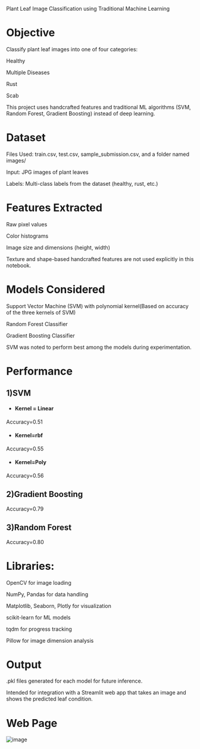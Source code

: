 Plant Leaf Image Classification using Traditional Machine Learning
# Objective
Classify plant leaf images into one of four categories:

Healthy

Multiple Diseases

Rust

Scab

This project uses handcrafted features and traditional ML algorithms (SVM, Random Forest, Gradient Boosting) instead of deep learning.

# Dataset
Files Used: train.csv, test.csv, sample_submission.csv, and a folder named images/

Input: JPG images of plant leaves

Labels: Multi-class labels from the dataset (healthy, rust, etc.)

# Features Extracted
Raw pixel values

Color histograms

Image size and dimensions (height, width)

Texture and shape-based handcrafted features are not used explicitly in this notebook.

# Models Considered 
Support Vector Machine (SVM) with polynomial kernel(Based on accuracy of  the three kernels of SVM)

Random Forest Classifier

Gradient Boosting Classifier

SVM was noted to perform best among the models during experimentation.

# Performance

## 1)SVM
- #### Kernel = Linear
Accuracy=0.51
- #### Kernel=rbf
Accuracy=0.55
- #### Kernel=Poly
Accuracy=0.56

## 2)Gradient Boosting
Accuracy=0.79

## 3)Random Forest
Accuracy=0.80




# Libraries:

OpenCV for image loading

NumPy, Pandas for data handling

Matplotlib, Seaborn, Plotly for visualization

scikit-learn for ML models

tqdm for progress tracking

Pillow for image dimension analysis

# Output
.pkl files generated for each model for future inference.

Intended for integration with a Streamlit web app that takes an image and shows the predicted leaf condition.

# Web Page

![image](https://github.com/user-attachments/assets/3578cce5-31d9-401c-8dae-a4fdbcee4afe)


